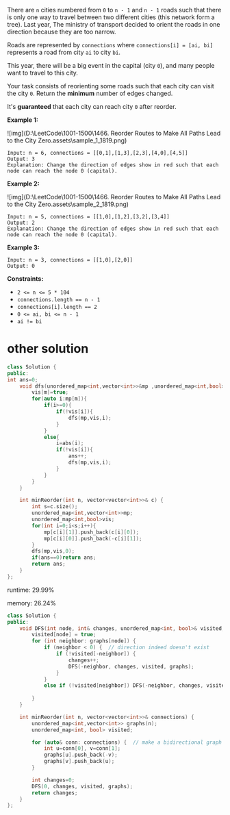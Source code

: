 There are `n` cities numbered from `0` to `n - 1` and `n - 1` roads such that there is only one way to travel between two different cities (this network form a tree). Last year, The ministry of transport decided to orient the roads in one direction because they are too narrow.

Roads are represented by `connections` where `connections[i] = [ai, bi]` represents a road from city `ai` to city `bi`.

This year, there will be a big event in the capital (city `0`), and many people want to travel to this city.

Your task consists of reorienting some roads such that each city can visit the city `0`. Return the **minimum** number of edges changed.

It's **guaranteed** that each city can reach city `0` after reorder.

 

**Example 1:**

![img](D:\LeetCode\1001-1500\1466. Reorder Routes to Make All Paths Lead to the City Zero.assets\sample_1_1819.png)

```
Input: n = 6, connections = [[0,1],[1,3],[2,3],[4,0],[4,5]]
Output: 3
Explanation: Change the direction of edges show in red such that each node can reach the node 0 (capital).
```

**Example 2:**

![img](D:\LeetCode\1001-1500\1466. Reorder Routes to Make All Paths Lead to the City Zero.assets\sample_2_1819.png)

```
Input: n = 5, connections = [[1,0],[1,2],[3,2],[3,4]]
Output: 2
Explanation: Change the direction of edges show in red such that each node can reach the node 0 (capital).
```

**Example 3:**

```
Input: n = 3, connections = [[1,0],[2,0]]
Output: 0
```

 

**Constraints:**

- `2 <= n <= 5 * 104`
- `connections.length == n - 1`
- `connections[i].length == 2`
- `0 <= ai, bi <= n - 1`
- `ai != bi`

# other solution

```cpp
class Solution {
public:
int ans=0;
    void dfs(unordered_map<int,vector<int>>&mp ,unordered_map<int,bool>&vis,int m){
        vis[m]=true;
        for(auto i:mp[m]){
            if(i>=0){
                if(!vis[i]){    
                    dfs(mp,vis,i);
                }
            }
            else{
                i=abs(i);
                if(!vis[i]){   
                    ans++; 
                    dfs(mp,vis,i);
                }
            }
        }
    }

    int minReorder(int n, vector<vector<int>>& c) {
        int s=c.size();
        unordered_map<int,vector<int>>mp;
        unordered_map<int,bool>vis;
        for(int i=0;i<s;i++){
            mp[c[i][1]].push_back(c[i][0]);
            mp[c[i][0]].push_back(-c[i][1]);
        }
        dfs(mp,vis,0);
        if(ans==0)return ans;
        return ans;
    }
};
```

runtime: 29.99%

memory: 26.24%

```C++
class Solution {
public:
    void DFS(int node, int& changes, unordered_map<int, bool>& visited, unordered_map<int,vector<int>>& graphs) {
        visited[node] = true;
        for (int neighbor: graphs[node]) {
            if (neighbor < 0) {  // direction indeed doesn't exist
                if (!visited[-neighbor]) { 
                    changes++;
                    DFS(-neighbor, changes, visited, graphs);
                }
            }
            else if (!visited[neighbor]) DFS(-neighbor, changes, visited, graphs);
            
        }
    }

    int minReorder(int n, vector<vector<int>>& connections) {
        unordered_map<int,vector<int>> graphs(n);
        unordered_map<int, bool> visited;

        for (auto& conn: connections) {  // make a bidirectional graph
            int u=conn[0], v=conn[1];
            graphs[u].push_back(-v);
            graphs[v].push_back(u);
        }

        int changes=0;
        DFS(0, changes, visited, graphs);
        return changes;
    }
};
```

